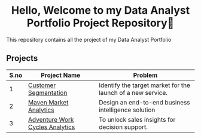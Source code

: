 <h1 align="center">Hello, Welcome to my Data Analyst Portfolio Project Repository👋</h1>
This repository contains all the project of my Data Analyst Portfolio
  
## Projects
| S.no | Project Name | Problem |
| --------------- | --------------- | --------------- |
| 1 | [Customer Segmantation](https://github.com/manishsahu7158/Portfolio/tree/main/Customer%20Segmentation) | Identify the target market for the launch of a new service. |
| 2 | [Maven Market Analytics](https://github.com/manishsahu7158/Portfolio/tree/main/Maven%20Market%20Analytics) | Design an end-to-end business intelligence solution |
| 3 | [Adventure Work Cycles Analytics](https://github.com/manishsahu7158/Portfolio/tree/main/Adventure%20Work%20Cycles%20Analytics) | To unlock sales insights for decision support. |

